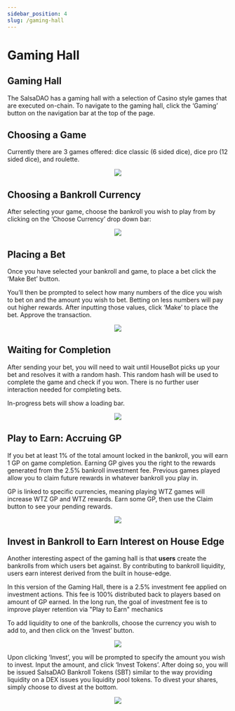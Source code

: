 ```yaml
---
sidebar_position: 4
slug: /gaming-hall
---
```


# Gaming Hall

## Gaming Hall

The SalsaDAO has a gaming hall with a selection of Casino style games that are executed on-chain. To navigate to the gaming hall, click the ‘Gaming’ button on the navigation bar at the top of the page.

## Choosing a Game

Currently there are 3 games offered: dice classic (6 sided dice), dice pro (12 sided dice), and roulette.

<p align="center"><img src="/img/sdao-games.jpg" /></p>

## Choosing a Bankroll Currency

After selecting your game, choose the bankroll you wish to play from by clicking on the ‘Choose Currency’ drop down bar:

<p align="center"><img src="/img/sdao-currency.jpg" /></p>

## Placing a Bet

Once you have selected your bankroll and game, to place a bet click the ‘Make Bet’ button.

You’ll then be prompted to select how many numbers of the dice you wish to bet on and the amount you wish to bet. Betting on less numbers will pay out higher rewards. After inputting those values, click ‘Make’ to place the bet. Approve the transaction.

<p align="center"><img src="/img/sdao-bet.jpg" /></p>

## Waiting for Completion

After sending your bet, you will need to wait until HouseBot picks up your bet and resolves it with a random hash. This random hash will be used to complete the game and check if you won. There is no further user interaction needed for completing bets.

In-progress bets will show a loading bar.

<p align="center"><img src="/img/sdao-bet-progress.jpg" /></p>

## Play to Earn: Accruing GP

If you bet at least 1% of the total amount locked in the bankroll, you will earn 1 GP on game completion. Earning GP gives you the right to the rewards generated from the 2.5% bankroll investment fee. Previous games played allow you to claim future rewards in whatever bankroll you play in. 

GP is linked to specific currencies, meaning playing WTZ games will increase WTZ GP and WTZ rewards. Earn some GP, then use the Claim button to see your pending rewards. 

<p align="center"><img src="/img/sdao-gp.jpg" /></p>

## Invest in Bankroll to Earn Interest on House Edge

Another interesting aspect of the gaming hall is that **users** create the bankrolls from which users bet against. By contributing to bankroll liquidity, users earn interest derived from the built in house-edge. 

In this version of the Gaming Hall, there is a 2.5% investment fee applied on investment actions. This fee is 100% distributed back to players based on amount of GP earned. In the long run, the goal of investment fee is to improve player retention via "Play to Earn" mechanics 

To add liquidity to one of the bankrolls, choose the currency you wish to add to, and then click on the ‘Invest’ button.

<p align="center"><img src="/img/sdao-invest.jpg" /></p>

Upon clicking ‘Invest’, you will be prompted to specify the amount you wish to invest. Input the amount, and click ‘Invest Tokens’. After doing so, you will be issued SalsaDAO Bankroll Tokens (SBT) similar to the way providing liquidity on a DEX issues you liquidity pool tokens. To divest your shares, simply choose to divest at the bottom.

<p align="center"><img src="/img/sdao-divest.jpg" /></p>
